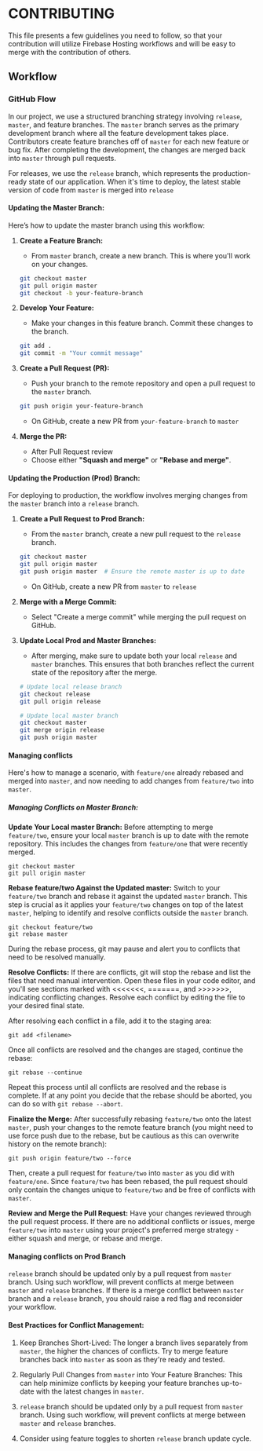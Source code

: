 # CONTRIBUTING

This file presents a few guidelines you need to follow, so that your contribution will utilize Firebase Hosting workflows and will be easy to merge with the contribution of others.

## Workflow
 ### GitHub Flow
 In our project, we use a structured branching strategy involving `release`, `master`, and feature branches. The `master` branch serves as the primary development branch where all the feature development takes place. Contributors create feature branches off of `master` for each new feature or bug fix. After completing the development, the changes are merged back into `master` through pull requests.

For releases, we use the `release` branch, which represents the production-ready state of our application. When it's time to deploy, the latest stable version of code from `master` is merged into `release`


 #### Updating the Master Branch:

 Here’s how to update the master branch using this workflow:

 1. **Create a Feature Branch:**
    - From  `master` branch, create a new branch. This is where you'll work on your changes.
    ```bash
    git checkout master
    git pull origin master
    git checkout -b your-feature-branch
    ```

 2. **Develop Your Feature:**
    - Make your changes in this feature branch. Commit these changes to the branch.
    ```bash
    git add .
    git commit -m "Your commit message"
    ```

 3. **Create a Pull Request (PR):**
    - Push your branch to the remote repository and open a pull request to the `master` branch.
    ```bash
    git push origin your-feature-branch
    ```
    - On GitHub, create a new PR from `your-feature-branch` to `master` 

 4. **Merge the PR:**
    - After Pull Request review
    - Choose either **"Squash and merge"** or **"Rebase and merge"**.

 #### Updating the Production (Prod) Branch: 

 For deploying to production, the workflow involves merging changes from the `master` branch into a `release` branch. 

 1. **Create a Pull Request to Prod Branch:** 
    - From the `master` branch, create a new pull request to the `release` branch. 
    ```bash 
    git checkout master 
    git pull origin master 
    git push origin master  # Ensure the remote master is up to date 
    ``` 
    - On GitHub, create a new PR from `master` to `release` 

 2. **Merge with a Merge Commit:** 
    - Select "Create a merge commit" while merging the pull request on GitHub.

 3. **Update Local Prod and Master Branches:** 
    - After merging, make sure to update both your local `release` and `master` branches. This ensures that both branches reflect the current state of the repository after the merge. 
    ```bash 
    # Update local release branch 
    git checkout release 
    git pull origin release 

    # Update local master branch 
    git checkout master 
    git merge origin release 
    git push origin master 
    ``` 
#### Managing conflicts
Here's how to manage a scenario, with `feature/one` already rebased and merged into `master`, and now needing to add changes from `feature/two` into `master`.

##### Managing Conflicts on Master Branch:
**Update Your Local master Branch:**
Before attempting to merge `feature/two`, ensure your local `master` branch is up to date with the remote repository. This includes the changes from `feature/one` that were recently merged.

    git checkout master
    git pull origin master

**Rebase feature/two Against the Updated master:**
Switch to your `feature/two` branch and rebase it against the updated `master` branch. This step is crucial as it applies your `feature/two` changes on top of the latest `master`, helping to identify and resolve conflicts outside the `master` branch.

    git checkout feature/two
    git rebase master

During the rebase process, git may pause and alert you to conflicts that need to be resolved manually.

**Resolve Conflicts:**
If there are conflicts, git will stop the rebase and list the files that need manual intervention. Open these files in your code editor, and you'll see sections marked with <<<<<<<, =======, and >>>>>>>, indicating conflicting changes. Resolve each conflict by editing the file to your desired final state.

After resolving each conflict in a file, add it to the staging area:

    git add <filename>

Once all conflicts are resolved and the changes are staged, continue the rebase:

    git rebase --continue

Repeat this process until all conflicts are resolved and the rebase is complete. If at any point you decide that the rebase should be aborted, you can do so with `git rebase --abort`.

**Finalize the Merge:**
After successfully rebasing `feature/two` onto the latest `master`, push your changes to the remote feature branch (you might need to use force push due to the rebase, but be cautious as this can overwrite history on the remote branch):

    git push origin feature/two --force

Then, create a pull request for `feature/two` into `master` as you did with `feature/one`. Since `feature/two` has been rebased, the pull request should only contain the changes unique to `feature/two` and be free of conflicts with `master`.

**Review and Merge the Pull Request:**
Have your changes reviewed through the pull request process. If there are no additional conflicts or issues, merge `feature/two` into `master` using your project's preferred merge strategy - either squash and merge, or rebase and merge.

#### Managing conflicts on Prod Branch
`release` branch should be updated only by a pull request from `master` branch. Using such workflow, will prevent conflicts at merge between `master` and `release` branches.
If there is a merge conflict between `master` branch and a `release` branch, you should raise a red flag and reconsider your workflow.


#### Best Practices for Conflict Management:
1. Keep Branches Short-Lived: The longer a branch lives separately from `master`, the higher the chances of conflicts. Try to merge feature branches back into `master` as soon as they're ready and tested.

2. Regularly Pull Changes from `master` into Your Feature Branches: This can help minimize conflicts by keeping your feature branches up-to-date with the latest changes in `master`.

3. `release` branch should be updated only by a pull request from `master` branch. Using such workflow, will prevent conflicts at merge between `master` and `release` branches.

4. Consider using feature toggles to shorten `release` branch update cycle.
